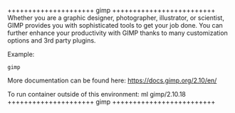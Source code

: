 

+++++++++++++++++++++ gimp +++++++++++++++++++++++++
Whether you are a graphic designer, photographer, illustrator, or scientist, GIMP provides you with sophisticated tools to get your job done. You can further enhance your productivity with GIMP thanks to many customization options and 3rd party plugins.

Example:
```
gimp
```

More documentation can be found here: https://docs.gimp.org/2.10/en/

To run container outside of this environment: ml gimp/2.10.18
+++++++++++++++++++++ gimp +++++++++++++++++++++++++

